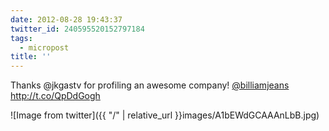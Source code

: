 ```yaml
---
date: 2012-08-28 19:43:37
twitter_id: 240595520152797184
tags:
  - micropost
title: ''
---
```


Thanks @jkgastv for profiling an awesome company! [@billiamjeans](https://twitter.com/billiamjeans) http://t.co/QpDdGogh

![Image from twitter]({{ "/" | relative_url  }}images/A1bEWdGCAAAnLbB.jpg)
